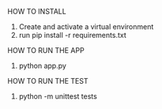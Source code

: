 HOW TO INSTALL

1. Create and activate a virtual environment
2. run pip install -r requirements.txt

HOW TO RUN THE APP
1. python app.py

HOW TO RUN THE TEST
1. python -m unittest tests